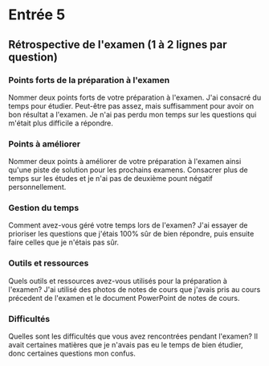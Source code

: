 # Entrée 5
## Rétrospective de l'examen (1 à 2 lignes par question)

### Points forts de la préparation à l'examen
Nommer deux points forts de votre préparation à l'examen. J'ai consacré du temps pour étudier. Peut-être pas assez, mais suffisamment pour avoir on bon résultat a l'examen. Je n'ai pas perdu mon temps sur les questions qui m'était plus difficile a répondre.

### Points à améliorer
Nommer deux points à améliorer de votre préparation à l'examen ainsi qu'une piste de solution pour les prochains examens. Consacrer plus de temps sur les études et je n'ai pas de deuxième pount négatif personnellement.

### Gestion du temps
Comment avez-vous géré votre temps lors de l'examen? J'ai essayer de prioriser les questions que j'étais 100% sûr de bien répondre, puis ensuite faire celles que je n'étais pas sûr.

### Outils et ressources
Quels outils et ressources avez-vous utilisés pour la préparation à l'examen? J'ai utilisé des photos de notes de cours que j'avais pris au cours précedent de l'examen et le document PowerPoint de notes de cours.

### Difficultés
Quelles sont les difficultés que vous avez rencontrées pendant l'examen? Il avait certaines matières que je n'avais pas eu le temps de bien étudier, donc certaines questions mon confus.


